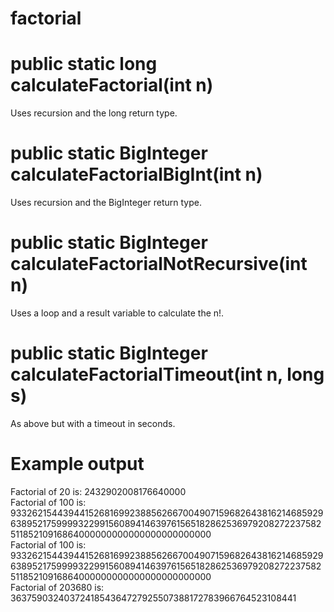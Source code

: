 # factorial

public static long calculateFactorial(int n)
============================================

Uses recursion and the long return type.

public static BigInteger calculateFactorialBigInt(int n)
========================================================

Uses recursion and the BigInteger return type.

public static BigInteger calculateFactorialNotRecursive(int n)
==============================================================

Uses a loop and a result variable to calculate the n!.

public static BigInteger calculateFactorialTimeout(int n, long s)
=================================================================

As above but with a timeout in seconds.

Example output
==============

Factorial of 20 is: 2432902008176640000
<br>
Factorial of 100 is: 93326215443944152681699238856266700490715968264381621468592963895217599993229915608941463976156518286253697920827223758251185210916864000000000000000000000000
<br>
Factorial of 100 is: 93326215443944152681699238856266700490715968264381621468592963895217599993229915608941463976156518286253697920827223758251185210916864000000000000000000000000
<br>
Factorial of 203680 is: 3637590324037241854364727925507388172783966764523108441
<br>

